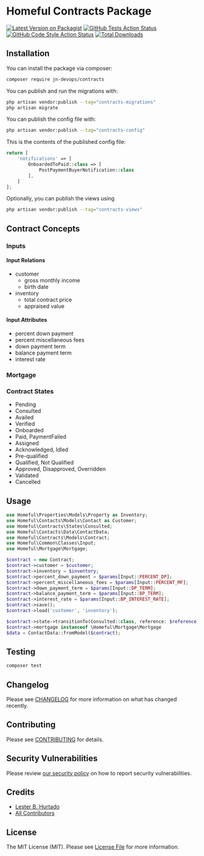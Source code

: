 # Homeful Contracts Package

[![Latest Version on Packagist](https://img.shields.io/packagist/v/jn-devops/contracts.svg?style=flat-square)](https://packagist.org/packages/jn-devops/contracts)
[![GitHub Tests Action Status](https://img.shields.io/github/actions/workflow/status/jn-devops/contracts/run-tests.yml?branch=main&label=tests&style=flat-square)](https://github.com/jn-devops/contracts/actions?query=workflow%3Arun-tests+branch%3Amain)
[![GitHub Code Style Action Status](https://img.shields.io/github/actions/workflow/status/jn-devops/contracts/fix-php-code-style-issues.yml?branch=main&label=code%20style&style=flat-square)](https://github.com/jn-devops/contracts/actions?query=workflow%3A"Fix+PHP+code+style+issues"+branch%3Amain)
[![Total Downloads](https://img.shields.io/packagist/dt/jn-devops/contracts.svg?style=flat-square)](https://packagist.org/packages/jn-devops/contracts)

## Installation

You can install the package via composer:

```bash
composer require jn-devops/contracts
```

You can publish and run the migrations with:

```bash
php artisan vendor:publish --tag="contracts-migrations"
php artisan migrate
```

You can publish the config file with:

```bash
php artisan vendor:publish --tag="contracts-config"
```

This is the contents of the published config file:

```php
return [
    'notifications' => [
        OnboardedToPaid::class => [
            PostPaymentBuyerNotification::class
        ],
    ]
];
```

Optionally, you can publish the views using

```bash
php artisan vendor:publish --tag="contracts-views"
```

## Contract Concepts

### Inputs

#### Input Relations
- customer
  - gross monthly income
  - birth date
- inventory
  - total contract price
  - appraised value

#### Input Attributes
- percent down payment
- percent miscellaneous fees
- down payment term
- balance payment term
- interest rate

### Mortgage


### Contract States
- Pending
- Consulted
- Availed
- Verified
- Onboarded
- Paid, PaymentFailed
- Assigned
- Acknowledged, Idled
- Pre-qualified
- Qualified, Not Qualified
- Approved, Disapproved, Overridden
- Validated
- Cancelled

## Usage

```php
use Homeful\Properties\Models\Property as Inventory;
use Homeful\Contacts\Models\Contact as Customer;
use Homeful\Contracts\States\Consulted;
use Homeful\Contacts\Data\ContactData;
use Homeful\Contracts\Models\Contract;
use Homeful\Common\Classes\Input;
use Homeful\Mortgage\Mortgage;

$contract = new Contract;
$contract->customer = $customer;
$contract->inventory = $inventory;
$contract->percent_down_payment = $params[Input::PERCENT_DP];
$contract->percent_miscellaneous_fees = $params[Input::PERCENT_MF];
$contract->down_payment_term = $params[Input::DP_TERM];
$contract->balance_payment_term = $params[Input::BP_TERM];
$contract->interest_rate = $params[Input::BP_INTEREST_RATE];
$contract->save();
$contract->load('customer', 'inventory');

$contract->state->transitionTo(Consulted::class, reference: $reference);
$contract->mortgage instanceof \Homeful\Mortgage\Mortgage
$data = ContactData::fromModel($contract);
```

## Testing

```bash
composer test
```

## Changelog

Please see [CHANGELOG](CHANGELOG.md) for more information on what has changed recently.

## Contributing

Please see [CONTRIBUTING](CONTRIBUTING.md) for details.

## Security Vulnerabilities

Please review [our security policy](../../security/policy) on how to report security vulnerabilities.

## Credits

- [Lester B. Hurtado](https://github.com/jn-devops)
- [All Contributors](../../contributors)

## License

The MIT License (MIT). Please see [License File](LICENSE.md) for more information.
